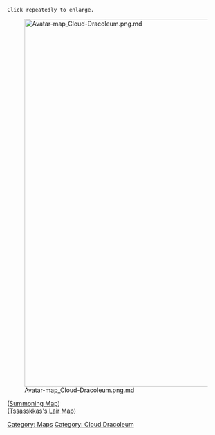 `Click repeatedly to enlarge.`

<figure>
<img src="Avatar-map_Cloud-Dracoleum.png.md"
title="Avatar-map_Cloud-Dracoleum.png.md" width="850"
alt="Avatar-map_Cloud-Dracoleum.png.md" />
<figcaption
aria-hidden="true">Avatar-map_Cloud-Dracoleum.png.md</figcaption>
</figure>

([Summoning Map](Summoning_Map "wikilink"))  
([Tssasskkas's Lair Map](Tssasskkas's_Lair_Map "wikilink"))

[Category: Maps](Category:_Maps "wikilink") [Category: Cloud
Dracoleum](Category:_Cloud_Dracoleum "wikilink")
